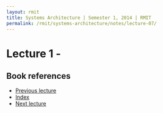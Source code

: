 ```yaml
---
layout: rmit
title: Systems Architecture | Semester 1, 2014 | RMIT
permalink: /rmit/systems-architecture/notes/lecture-07/
---
```


Lecture 1 - 
=============

Book references
---------------


<nav class="nav-lectures">
	<ul>
		<li class="prev-lecture"><a href="../lecture-01/">Previous lecture</a></li>
		<li class="index"><a href="../index.html">Index</a></li>
		<li class="next-lecture"><a href="../lecture-02/">Next lecture</a></li>
	</ul>
</nav>